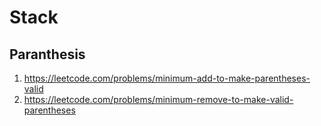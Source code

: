 Stack
=====

Paranthesis
-----------
1. https://leetcode.com/problems/minimum-add-to-make-parentheses-valid
2. https://leetcode.com/problems/minimum-remove-to-make-valid-parentheses
